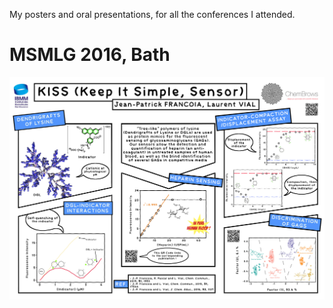 My posters and oral presentations, for all the conferences I attended.

# MSMLG 2016, Bath

![2016_bath_msmlg](media/2016_msmlg_bath.jpg)
